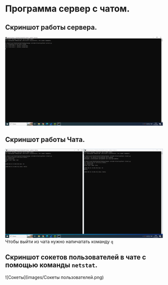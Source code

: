 # Программа сервер с чатом.
## Скриншот работы сервера.
![Сервер](images/Сервер.png)
## Скриншот работы Чата.
![Чат](images/Чат.png)
Чтобы выйти из чата нужно напичатать команду ```q```
## Скриншот сокетов пользователей в чате с помощью команды ```netstat```.
![Сокеты](images/Сокеты пользователей.png)
